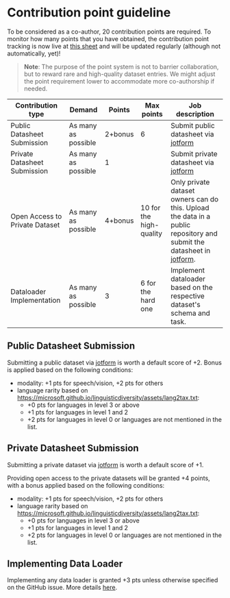 # Contribution point guideline

To be considered as a co-author, 20 contribution points are required. To monitor how many points that you have obtained, the contribution point tracking is now live at [this sheet](https://docs.google.com/spreadsheets/d/e/2PACX-1vQDZtJjA6i7JsxS5IlMtVuwOYjr2Pbl_b47yMSH4aAdHDBIpf-CiJQjNQAzcJPEu_aE7kwH4ZvKvPm0/pubhtml?gid=225616890&single=true) and will be updated regularly (although not automatically, yet)!

> **Note**: The purpose of the point system is not to barrier collaboration, but to reward rare and high-quality dataset entries.
We might adjust the point requirement lower to accommodate more co-authorship if needed.

| Contribution type              | Demand              | Points | Max points              | Job description                                                                                                          |
| ------------------------------ | ------------------- | ------ | ----------------------- | ------------------------------------------------------------------------------------------------------------------------ |
| Public Datasheet Submission    | As many as possible | 2+bonus      | 6                       | Submit public datasheet via [jotform](https://www.jotform.com/team/232952680898069/seacrowd-sea-datasets)                                                                                   |
| Private Datasheet Submission   | As many as possible | 1      |                         | Submit private datasheet via [jotform](https://www.jotform.com/team/232952680898069/seacrowd-sea-datasets)                                                                                  |
| Open Access to Private Dataset | As many as possible | 4+bonus     | 10 for the high-quality | Only private dataset owners can do this. Upload the data in a public repository and submit the datasheet in [jotform](https://www.jotform.com/team/232952680898069/seacrowd-sea-datasets). |
| Dataloader Implementation      | As many as possible | 3      | 6 for the hard one      | Implement dataloader based on the respective dataset's schema and task.                                                  |



## Public Datasheet Submission

Submitting a public dataset via [jotform](https://www.jotform.com/team/232952680898069/seacrowd-sea-datasets) is worth a default score of +2. Bonus is applied based on the following conditions:
* modality: +1 pts for speech/vision, +2 pts for others
* language rarity based on https://microsoft.github.io/linguisticdiversity/assets/lang2tax.txt:
   * +0 pts for languages in level 3 or above
   * +1 pts for languages in level 1 and 2
   * +2 pts for languages in level 0 or languages are not mentioned in the list.  

## Private Datasheet Submission

Submitting a private dataset via [jotform](https://www.jotform.com/team/232952680898069/seacrowd-sea-datasets) is worth a default score of +1. 

Providing open access to the private datasets will be granted +4 points, with a bonus applied based on the following conditions:
* modality: +1 pts for speech/vision, +2 pts for others
* language rarity based on https://microsoft.github.io/linguisticdiversity/assets/lang2tax.txt:
   * +0 pts for languages in level 3 or above
   * +1 pts for languages in level 1 and 2
   * +2 pts for languages in level 0 or languages are not mentioned in the list. 

## Implementing Data Loader

Implementing any data loader is granted +3 pts unless otherwise specified on the GitHub issue.
More details [here](DATALOADER.md).
